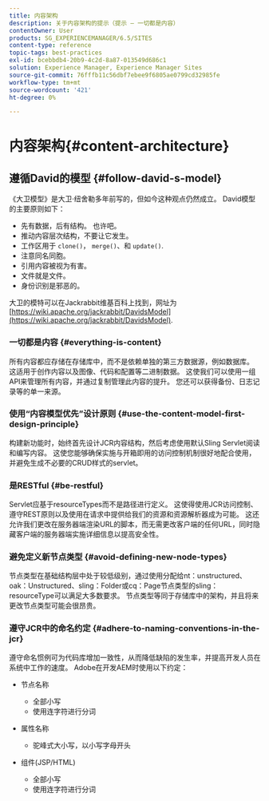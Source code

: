 ```yaml
---
title: 内容架构
description: 关于内容架构的提示（提示 — 一切都是内容）
contentOwner: User
products: SG_EXPERIENCEMANAGER/6.5/SITES
content-type: reference
topic-tags: best-practices
exl-id: bcebbdb4-20b9-4c2d-8a87-013549d686c1
solution: Experience Manager, Experience Manager Sites
source-git-commit: 76fffb11c56dbf7ebee9f6805ae0799cd32985fe
workflow-type: tm+mt
source-wordcount: '421'
ht-degree: 0%

---
```


# 内容架构{#content-architecture}

## 遵循David的模型 {#follow-david-s-model}

《大卫模型》是大卫·纽舍勒多年前写的，但如今这种观点仍然成立。 David模型的主要原则如下：

* 先有数据，后有结构。 也许吧。
* 推动内容层次结构，不要让它发生。
* 工作区用于 `clone()`， `merge()`、和 `update()`.
* 注意同名同胞。
* 引用内容被视为有害。
* 文件就是文件。
* 身份识别是邪恶的。

大卫的模特可以在Jackrabbit维基百科上找到，网址为 [https://wiki.apache.org/jackrabbit/DavidsModel](https://wiki.apache.org/jackrabbit/DavidsModel).

### 一切都是内容 {#everything-is-content}

所有内容都应存储在存储库中，而不是依赖单独的第三方数据源，例如数据库。 这适用于创作内容以及图像、代码和配置等二进制数据。 这使我们可以使用一组API来管理所有内容，并通过复制管理此内容的提升。 您还可以获得备份、日志记录等的单一来源。

### 使用“内容模型优先”设计原则 {#use-the-content-model-first-design-principle}

构建新功能时，始终首先设计JCR内容结构，然后考虑使用默认Sling Servlet阅读和编写内容。 这使您能够确保实施与开箱即用的访问控制机制很好地配合使用，并避免生成不必要的CRUD样式的servlet。

### 是RESTful {#be-restful}

Servlet应基于resourceTypes而不是路径进行定义。 这使得使用JCR访问控制、遵守REST原则以及使用在请求中提供给我们的资源和资源解析器成为可能。 这还允许我们更改在服务器端渲染URL的脚本，而无需更改客户端的任何URL，同时隐藏客户端的服务器端实施详细信息以提高安全性。

### 避免定义新节点类型 {#avoid-defining-new-node-types}

节点类型在基础结构层中处于较低级别，通过使用分配给nt：unstructured、oak：Unstructured、sling：Folder或cq：Page节点类型的sling：resourceType可以满足大多数要求。 节点类型等同于存储库中的架构，并且将来更改节点类型可能会很昂贵。

### 遵守JCR中的命名约定 {#adhere-to-naming-conventions-in-the-jcr}

遵守命名惯例可为代码库增加一致性，从而降低缺陷的发生率，并提高开发人员在系统中工作的速度。 Adobe在开发AEM时使用以下约定：

* 节点名称

   * 全部小写
   * 使用连字符进行分词

* 属性名称

   * 驼峰式大小写，以小写字母开头

* 组件(JSP/HTML)

   * 全部小写
   * 使用连字符进行分词
